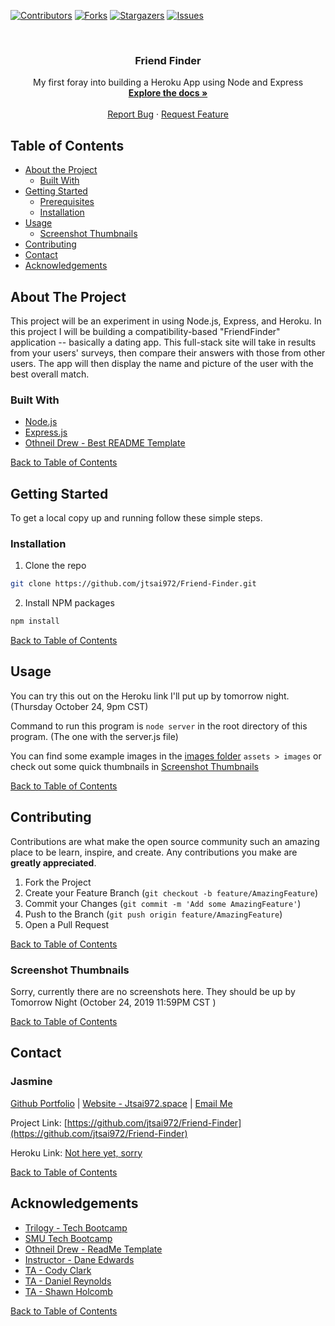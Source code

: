 <!--# Bamazon
An amazon node/mySQL mini-exploration -->


[![Contributors][contributors-shield]][contributors-url]
[![Forks][forks-shield]][forks-url]
[![Stargazers][stars-shield]][stars-url]
[![Issues][issues-shield]][issues-url]

<!-- PROJECT LOGO -->
<br />
<p align="center">
  <h3 align="center">Friend Finder</h3>

  <p align="center">
    My first foray into building a Heroku App using Node and Express
    <br />
    <a href="https://github.com/jtsai972/Friend-Finder"><strong>Explore the docs »</strong></a>
    <br />
    <br />
    <!-- <a href="#"><strong>Try it out on Heroku»</strong></a>
    <br />
    <br /> -->
    <a href="https://github.com/jtsai972/Friend-Finder/issues">Report Bug</a>
    ·
    <a href="https://github.com/jtsai972/Friend-Finder/issues">Request Feature</a>
  </p>
</p>



<!-- TABLE OF CONTENTS -->
## Table of Contents

* [About the Project](#about-the-project)
  * [Built With](#built-with)
* [Getting Started](#getting-started)
  * [Prerequisites](#prerequisites)
  * [Installation](#installation)
* [Usage](#usage)
  * [Screenshot Thumbnails](#screenshot-thumbnails)
* [Contributing](#contributing)
* [Contact](#contact)
* [Acknowledgements](#acknowledgements)


<!-- ABOUT THE PROJECT -->
## About The Project

This project will be an experiment in using Node.js, Express, and Heroku. In this project I will be building a compatibility-based "FriendFinder" application -- basically a dating app. This full-stack site will take in results from your users' surveys, then compare their answers with those from other users. The app will then display the name and picture of the user with the best overall match.

### Built With
 * [Node.js](https://nodejs.org/en/)
 * [Express.js](https://expressjs.com/)
 * [Othneil Drew - Best README Template](https://github.com/othneildrew/Best-README-Template)
 
 
 [Back to Table of Contents](#table-of-contents)
 

<!-- GETTING STARTED -->
## Getting Started

To get a local copy up and running follow these simple steps.

### Installation
 
1. Clone the repo
```sh
git clone https://github.com/jtsai972/Friend-Finder.git
```
2. Install NPM packages
```sh
npm install
```

[Back to Table of Contents](#table-of-contents)


<!-- USAGE EXAMPLES -->
## Usage

You can try this out on the Heroku link I'll put up by tomorrow night. (Thursday October 24, 9pm CST)

Command to run this program is `node server` in the root directory of this program. (The one with the server.js file)

You can find some example images in the [images folder](https://github.com/jtsai972/Friend-Finder/tree/master/assets/images) `assets > images` or check out some quick thumbnails in [Screenshot Thumbnails](#screenshot-thumbnails)

[Back to Table of Contents](#table-of-contents)

<!-- CONTRIBUTING -->
## Contributing

Contributions are what make the open source community such an amazing place to be learn, inspire, and create. Any contributions you make are **greatly appreciated**.

1. Fork the Project
2. Create your Feature Branch (`git checkout -b feature/AmazingFeature`)
3. Commit your Changes (`git commit -m 'Add some AmazingFeature'`)
4. Push to the Branch (`git push origin feature/AmazingFeature`)
5. Open a Pull Request

[Back to Table of Contents](#table-of-contents)

### Screenshot Thumbnails

Sorry, currently there are no screenshots here. They should be up by Tomorrow Night (October 24, 2019 11:59PM CST )

<div align="center">
  <!-- <img src="https://raw.githubusercontent.com/jtsai972/Friend-Finder/master/assets/images/run-customer.gif" alt ="Gif of app running as a customer" width="45%">
  <span>&nbsp;</span>
  <img src="https://raw.githubusercontent.com/jtsai972/Friend-Finder/master/assets/images/run-manager.gif" alt ="Gif of app running as a manager" width="45%"> -->
</div>

[Back to Table of Contents](#table-of-contents)

<!-- CONTACT -->
## Contact

### Jasmine 
[Github Portfolio](https://jtsai972.github.io/Github-Portfolio/) | [Website - Jtsai972.space](jtsai972.space) | [Email Me](jtsai972@gmail.com)

Project Link: [https://github.com/jtsai972/Friend-Finder](https://github.com/jtsai972/Friend-Finder)

Heroku Link: [Not here yet, sorry](#)

[Back to Table of Contents](#table-of-contents)

<!-- ACKNOWLEDGEMENTS -->
## Acknowledgements

* [Trilogy - Tech Bootcamp](https://www.trilogyed.com/)
* [SMU Tech Bootcamp](https://techbootcamps.smu.edu/)
* [Othneil Drew - ReadMe Template](https://github.com/othneildrew/)
* [Instructor - Dane Edwards](https://github.com/daneedw)
* [TA - Cody Clark](https://codyevanclark.com/)
* [TA - Daniel Reynolds](https://github.com/kirplink)
* [TA - Shawn Holcomb](https://github.com/shawnholcomb)

[Back to Table of Contents](#table-of-contents)

<!-- MARKDOWN LINKS & IMAGES -->
<!-- https://www.markdownguide.org/basic-syntax/#reference-style-links -->
[contributors-shield]: https://img.shields.io/github/contributors/jtsai972/Friend-Finder.svg?style=flat-square
[contributors-url]: https://github.com/jtsai972/Friend-Finder/graphs/contributors
[forks-shield]: https://img.shields.io/github/forks/jtsai972/Friend-Finder.svg?style=flat-square
[forks-url]: https://github.com/jtsai972/Friend-Finder/network/members
[stars-shield]: https://img.shields.io/github/stars/jtsai972/Friend-Finder.svg?style=flat-square
[stars-url]: https://github.com/jtsai972/Friend-Finder/stargazers
[issues-shield]: https://img.shields.io/github/issues/jtsai972/Friend-Finder.svg?style=flat-square
[issues-url]: https://github.com/jtsai972/Friend-Finder/issues
